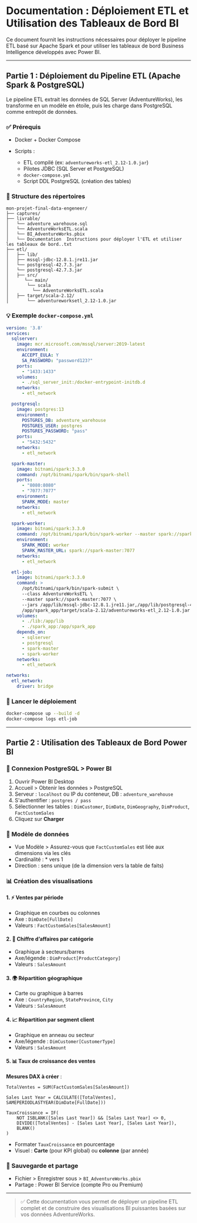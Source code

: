# Documentation : Déploiement ETL et Utilisation des Tableaux de Bord BI

Ce document fournit les instructions nécessaires pour déployer le pipeline ETL basé sur Apache Spark et pour utiliser les tableaux de bord Business Intelligence développés avec Power BI.

---

## Partie 1 : Déploiement du Pipeline ETL (Apache Spark & PostgreSQL)

Le pipeline ETL extrait les données de SQL Server (AdventureWorks), les transforme en un modèle en étoile, puis les charge dans PostgreSQL comme entrepôt de données.

### ✅ Prérequis

* Docker + Docker Compose
* Scripts :

  * ETL compilé (ex: `adventureworks-etl_2.12-1.0.jar`)
  * Pilotes JDBC (SQL Server et PostgreSQL)
  * `docker-compose.yml`
  * Script DDL PostgreSQL (création des tables)

### 📁 Structure des répertoires

```
mon-projet-final-data-engeneer/
├── captures/
├── livrable/
│   └── adventure_warehouse.sql
│   └── AdventureWorksETL.scala
│   └── BI_AdventureWorks.pbix
│   └── Documentation  Instructions pour déployer l'ETL et utiliser les tableaux de bord..txt 
├── etl/
│   ├── lib/
│   ├── mssql-jdbc-12.8.1.jre11.jar
│   └── postgresql-42.7.3.jar
│   └── postgresql-42.7.3.jar
│   ├── src/
│      └── main/
│       └── scala
│         └── AdventureWorksETL.scala
│   ├── target/scala-2.12/
│       └── adventureworksetl_2.12-1.0.jar
```

### 💡 Exemple `docker-compose.yml`

```yaml
version: '3.8'
services:
  sqlserver:
    image: mcr.microsoft.com/mssql/server:2019-latest
    environment:
      ACCEPT_EULA: Y
      SA_PASSWORD: "password123?"
    ports:
      - "1433:1433"
    volumes:
      - ./sql_server_init:/docker-entrypoint-initdb.d
    networks:
      - etl_network

  postgresql:
    image: postgres:13
    environment:
      POSTGRES_DB: adventure_warehouse
      POSTGRES_USER: postgres
      POSTGRES_PASSWORD: "pass"
    ports:
      - "5432:5432"
    networks:
      - etl_network

  spark-master:
    image: bitnami/spark:3.3.0
    command: /opt/bitnami/spark/bin/spark-shell
    ports:
      - "8080:8080"
      - "7077:7077"
    environment:
      SPARK_MODE: master
    networks:
      - etl_network

  spark-worker:
    image: bitnami/spark:3.3.0
    command: /opt/bitnami/spark/bin/spark-worker --master spark://spark-master:7077
    environment:
      SPARK_MODE: worker
      SPARK_MASTER_URL: spark://spark-master:7077
    networks:
      - etl_network

  etl-job:
    image: bitnami/spark:3.3.0
    command: >
      /opt/bitnami/spark/bin/spark-submit \
      --class AdventureWorksETL \
      --master spark://spark-master:7077 \
      --jars /app/lib/mssql-jdbc-12.8.1.jre11.jar,/app/lib/postgresql-42.7.3.jar \
      /app/spark_app/target/scala-2.12/adventureworks-etl_2.12-1.0.jar
    volumes:
      - ./lib:/app/lib
      - ./spark_app:/app/spark_app
    depends_on:
      - sqlserver
      - postgresql
      - spark-master
      - spark-worker
    networks:
      - etl_network

networks:
  etl_network:
    driver: bridge
```

### 🚀 Lancer le déploiement

```bash
docker-compose up --build -d
docker-compose logs etl-job
```

---

## Partie 2 : Utilisation des Tableaux de Bord Power BI

### 📂 Connexion PostgreSQL > Power BI

1. Ouvrir Power BI Desktop
2. Accueil > Obtenir les données > PostgreSQL
3. Serveur : `localhost` ou IP du conteneur, DB : `adventure_warehouse`
4. S'authentifier : `postgres / pass`
5. Sélectionner les tables : `DimCustomer`, `DimDate`, `DimGeography`, `DimProduct`, `FactCustomSales`
6. Cliquez sur **Charger**

### 🔄 Modèle de données

* Vue Modèle > Assurez-vous que `FactCustomSales` est liée aux dimensions via les clés
* Cardinalité : \* vers 1
* Direction : sens unique (de la dimension vers la table de faits)

### 📊 Création des visualisations

#### 1. ⚡ Ventes par période

* Graphique en courbes ou colonnes
* Axe : `DimDate[FullDate]`
* Valeurs : `FactCustomSales[SalesAmount]`

#### 2. 🌟 Chiffre d’affaires par catégorie

* Graphique à secteurs/barres
* Axe/légende : `DimProduct[ProductCategory]`
* Valeurs : `SalesAmount`

#### 3. 🌍 Répartition géographique

* Carte ou graphique à barres
* Axe : `CountryRegion`, `StateProvince`, `City`
* Valeurs : `SalesAmount`

#### 4. 📈 Répartition par segment client

* Graphique en anneau ou secteur
* Axe/légende : `DimCustomer[CustomerType]`
* Valeurs : `SalesAmount`

#### 5. 📊 Taux de croissance des ventes

**Mesures DAX à créer** :

```DAX
TotalVentes = SUM(FactCustomSales[SalesAmount])

Sales Last Year = CALCULATE([TotalVentes], SAMEPERIODLASTYEAR(DimDate[FullDate]))

TauxCroissance = IF(
    NOT ISBLANK([Sales Last Year]) && [Sales Last Year] <> 0,
    DIVIDE([TotalVentes] - [Sales Last Year], [Sales Last Year]),
    BLANK()
)
```

* Formater `TauxCroissance` en pourcentage
* Visuel : **Carte** (pour KPI global) ou **colonne** (par année)

### 🔖 Sauvegarde et partage

* Fichier > Enregistrer sous > `BI_AdventureWorks.pbix`
* Partage : Power BI Service (compte Pro ou Premium)

---

> ✅ Cette documentation vous permet de déployer un pipeline ETL complet et de construire des visualisations BI puissantes basées sur vos données AdventureWorks.
